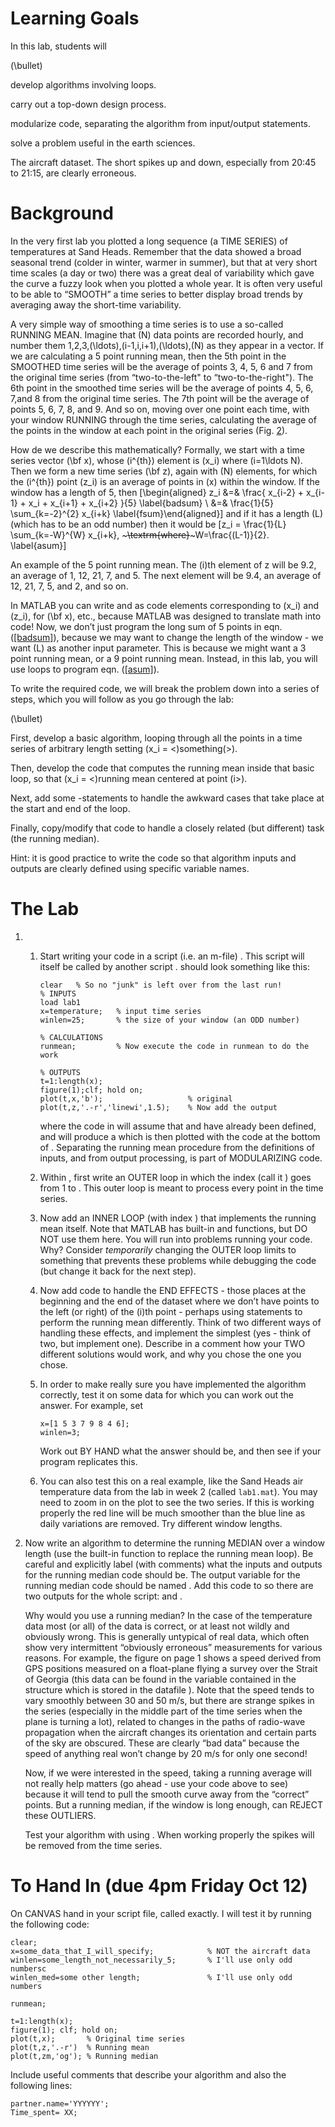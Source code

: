# Learning Goals

In this lab, students will

<span>\(\bullet\)</span><span> </span>

develop algorithms involving loops.

carry out a top-down design process.

modularize code, separating the algorithm from input/output statements.

solve a problem useful in the earth sciences.

<span class="image"> The aircraft dataset. The short spikes up and down,
especially from 20:45 to 21:15, are clearly erroneous.</span>

# Background

In the very first lab you plotted a long sequence (a TIME SERIES) of
temperatures at Sand Heads. Remember that the data showed a broad
seasonal trend (colder in winter, warmer in summer), but that at very
short time scales (a day or two) there was a great deal of variability
which gave the curve a fuzzy look when you plotted a whole year. It is
often very useful to be able to “SMOOTH” a time series to better display
broad trends by averaging away the short-time variability.

A very simple way of smoothing a time series is to use a so-called
RUNNING MEAN. Imagine that \(N\) data points are recorded hourly, and
number them 1,2,3,\(\ldots\),\(i-1,i,i+1\),\(\ldots\),\(N\) as they
appear in a vector. If we are calculating a 5 point running mean, then
the 5th point in the SMOOTHED time series will be the average of points
3, 4, 5, 6 and 7 from the original time series (from “two-to-the-left"
to “two-to-the-right"). The 6th point in the smoothed time series will
be the average of points 4, 5, 6, 7,and 8 from the original time series.
The 7th point will be the average of points 5, 6, 7, 8, and 9. And so
on, moving over one point each time, with your window RUNNING through
the time series, calculating the average of the points in the window at
each point in the original series (Fig. [2](#f2)).

How de we describe this mathematically? Formally, we start with a time
series vector \(\bf x\), whose \(i^{th}\) element is \(x_i\) where
\(i=1\ldots N\). Then we form a new time series \(\bf z\), again with
\(N\) elements, for which the \(i^{th}\) point \(z_i\) is an average of
points in \(x\) within the window. If the window has a length of 5, then
\[\begin{aligned}
z_i &=& \frac{ x_{i-2} + x_{i-1} + x_i + x_{i+1} + x_{i+2} }{5} \label{badsum} \\
    &=& \frac{1}{5} \sum_{k=-2}^{2} x_{i+k} 
\label{fsum}\end{aligned}\] and if it has a length \(L\) (which has to
be an odd number) then it would be
\[z_i = \frac{1}{L} \sum_{k=-W}^{W} x_{i+k}, ~~~\textrm{where}~~~W=\frac{(L-1)}{2}. 
\label{asum}\]

<span class="image">An example of the 5 point running mean. The \(i\)th
element of z will be 9.2, an average of 1, 12, 21, 7, and 5. The next
element will be 9.4, an average of 12, 21, 7, 5, and 2, and so
on.</span>

In MATLAB you can write and as code elements corresponding to \(x_i\)
and \(z_i\), for \(\bf x\), etc., because MATLAB was designed to
translate math into code\! Now, we don’t just program the long sum of 5
points in eqn. ([\[badsum\]](#badsum)), because we may want to change
the length of the window - we want \(L\) as another input parameter.
This is because we might want a 3 point running mean, or a 9 point
running mean. Instead, in this lab, you will use loops to program eqn.
([\[asum\]](#asum)).

To write the required code, we will break the problem down into a series
of steps, which you will follow as you go through the lab:

<span>\(\bullet\)</span><span> </span>

First, develop a basic algorithm, looping through all the points in a
time series of arbitrary length setting \(x_i = <\)something\(>\).

Then, develop the code that computes the running mean inside that basic
loop, so that \(x_i = <\)running mean centered at point \(i>\).

Next, add some -statements to handle the awkward cases that take place
at the start and end of the loop.

Finally, copy/modify that code to handle a closely related (but
different) task (the running median).

Hint: it is good practice to write the code so that algorithm inputs and
outputs are clearly defined using specific variable names.

# The Lab

1.  1.  Start writing your code in a script (i.e. an m-file) . This
        script will itself be called by another script . should look
        something like this:
        
            clear   % So no "junk" is left over from the last run!
            % INPUTS
            load lab1
            x=temperature;   % input time series
            winlen=25;       % the size of your window (an ODD number)
            
            % CALCULATIONS
            runmean;         % Now execute the code in runmean to do the work
            
            % OUTPUTS
            t=1:length(x);
            figure(1);clf; hold on;
            plot(t,x,'b');                   % original
            plot(t,z,'.-r','linewi',1.5);    % Now add the output
        
        where the code in will assume that and have already been
        defined, and will produce a which is then plotted with the code
        at the bottom of . Separating the running mean procedure from
        the definitions of inputs, and from output processing, is part
        of MODULARIZING code.
    
    2.  Within , first write an OUTER loop in which the index (call it )
        goes from 1 to . This outer loop is meant to process every point
        in the time series.
    
    3.  Now add an INNER LOOP (with index ) that implements the running
        mean itself. Note that MATLAB has built-in and functions, but DO
        NOT use them here. You will run into problems running your code.
        Why? Consider *temporarily* changing the OUTER loop limits to
        something that prevents these problems while debugging the code
        (but change it back for the next step).
    
    4.  Now add code to handle the END EFFECTS - those places at the
        beginning and the end of the dataset where we don’t have points
        to the left (or right) of the \(i\)th point - perhaps using
        statements to perform the running mean differently. Think of two
        different ways of handling these effects, and implement the
        simplest (yes - think of two, but implement one). Describe in a
        comment how your TWO different solutions would work, and why you
        chose the one you chose.
    
    5.  In order to make really sure you have implemented the algorithm
        correctly, test it on some data for which you can work out the
        answer. For example, set
        
            x=[1 5 3 7 9 8 4 6];
            winlen=3;
        
        Work out BY HAND what the answer should be, and then see if your
        program replicates this.
    
    6.  You can also test this on a real example, like the Sand Heads
        air temperature data from the lab in week 2 (called `lab1.mat`).
        You may need to zoom in on the plot to see the two series. If
        this is working properly the red line will be much smoother than
        the blue line as daily variations are removed. Try different
        window lengths.

2.  Now write an algorithm to determine the running MEDIAN over a window
    length (use the built-in function to replace the running mean loop).
    Be careful and explicitly label (with comments) what the inputs and
    outputs for the running median code should be. The output variable
    for the running median code should be named . Add this code to so
    there are two outputs for the whole script: and .
    
    Why would you use a running median? In the case of the temperature
    data most (or all) of the data is correct, or at least not wildly
    and obviously wrong. This is generally untypical of real data, which
    often show very intermittent “obviously erroneous” measurements for
    various reasons. For example, the figure on page 1 shows a speed
    derived from GPS positions measured on a float-plane flying a survey
    over the Strait of Georgia (this data can be found in the variable
    contained in the structure which is stored in the datafile ). Note
    that the speed tends to vary smoothly between 30 and 50 m/s, but
    there are strange spikes in the series (especially in the middle
    part of the time series when the plane is turning a lot), related to
    changes in the paths of radio-wave propagation when the aircraft
    changes its orientation and certain parts of the sky are obscured.
    These are clearly “bad data” because the speed of anything real
    won’t change by 20 m/s for only one second\!
    
    Now, if we were interested in the speed, taking a running average
    will not really help matters (go ahead - use your code above to see)
    because it will tend to pull the smooth curve away from the
    “correct” points. But a running median, if the window is long
    enough, can REJECT these OUTLIERS.
    
    Test your algorithm with using . When working properly the spikes
    will be removed from the time series.

# To Hand In (due 4pm Friday Oct 12)

On CANVAS hand in your script file, called exactly. I will test it by
running the following code:

    clear;
    x=some_data_that_I_will_specify;            % NOT the aircraft data
    winlen=some_length_not_necessarily_5;       % I'll use only odd numbersc
    winlen_med=some other length;               % I'll use only odd numbers
    
    runmean;
    
    t=1:length(x);
    figure(1); clf; hold on;
    plot(t,x);       % Original time series
    plot(t,z,'.-r')  % Running mean
    plot(t,zm,'og'); % Running median

Include useful comments that describe your algorithm and also the
following lines:

    partner.name='YYYYYY';
    Time_spent= XX;
